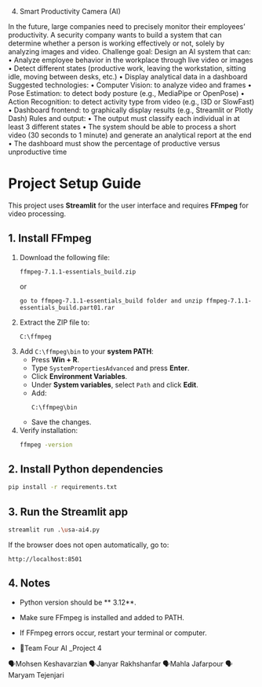 4. Smart Productivity Camera (AI)


In the future, large companies need to precisely monitor their employees’ productivity. A security company wants to build a system that can
determine whether a person is working effectively or not, solely by analyzing images and video.
Challenge goal:
Design an AI system that can:
• Analyze employee behavior in the workplace through live video or images
• Detect different states (productive work, leaving the workstation, sitting idle, moving between desks, etc.)
• Display analytical data in a dashboard
Suggested technologies:
• Computer Vision: to analyze video and frames
• Pose Estimation: to detect body posture (e.g., MediaPipe or OpenPose)
• Action Recognition: to detect activity type from video (e.g., I3D or SlowFast)
• Dashboard frontend: to graphically display results (e.g., Streamlit or Plotly Dash)
Rules and output:
• The output must classify each individual in at least 3 different states
• The system should be able to process a short video (30 seconds to 1 minute) and generate an analytical report at the end
• The dashboard must show the percentage of productive versus unproductive time

# Project Setup Guide

This project uses **Streamlit** for the user interface and requires **FFmpeg** for video processing.

## 1. Install FFmpeg
1. Download the following file:
   ```
   ffmpeg-7.1.1-essentials_build.zip
   ```
   or
   ```
   go to ffmpeg-7.1.1-essentials_build folder and unzip ffmpeg-7.1.1-essentials_build.part01.rar
   ```
3. Extract the ZIP file to:
   ```
   C:\ffmpeg
   ```
4. Add `C:\ffmpeg\bin` to your **system PATH**:
   - Press **Win + R**.
   - Type `SystemPropertiesAdvanced` and press **Enter**.
   - Click **Environment Variables**.
   - Under **System variables**, select `Path` and click **Edit**.
   - Add:
     ```
     C:\ffmpeg\bin
     ```
   - Save the changes.
5. Verify installation:
   ```bash
   ffmpeg -version
   ```

## 2. Install Python dependencies
```bash
pip install -r requirements.txt
```

## 3. Run the Streamlit app
```bash
streamlit run .\usa-ai4.py
```
If the browser does not open automatically, go to:
```
http://localhost:8501
```

## 4. Notes
- Python version should be ** 3.12**.
- Make sure FFmpeg is installed and added to PATH.
- If FFmpeg errors occur, restart your terminal or computer.

- 🤖Team Four AI _Project 4

🗣Mohsen Keshavarzian
🗣Janyar Rakhshanfar
🗣Mahla Jafarpour
🗣Maryam Tejenjari

